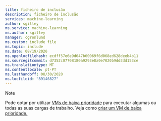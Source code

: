 ```yaml
---
title: ficheiro de inclusão
description: ficheiro de inclusão
services: machine-learning
author: sgilley
ms.service: machine-learning
ms.author: sgilley
manager: cgronlund
ms.custom: include file
ms.topic: include
ms.date: 08/19/2020
ms.openlocfilehash: ecdff57e6e9d647b60069f6d068ed628deeb4b11
ms.sourcegitcommit: d7352c07708180a9293e8a0e7020b9dd3dd153ce
ms.translationtype: MT
ms.contentlocale: pt-PT
ms.lasthandoff: 08/30/2020
ms.locfileid: "89146827"
---
```

> [!NOTE]
> Pode optar por utilizar [VMs de baixa prioridade](../articles/machine-learning/concept-plan-manage-cost.md#low-pri-vm) para executar algumas ou todas as suas cargas de trabalho. Veja como [criar um VM de baixa prioridade.](../articles/machine-learning/how-to-create-attach-compute-sdk.md#low-pri-vm) 
